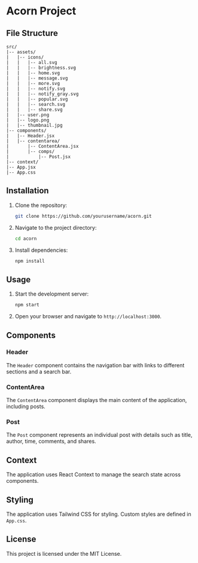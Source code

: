 # Acorn Project

## File Structure

```
src/
|-- assets/
|   |-- icons/
|   |   |-- all.svg
|   |   |-- brightness.svg
|   |   |-- home.svg
|   |   |-- message.svg
|   |   |-- more.svg
|   |   |-- notify.svg
|   |   |-- notify_gray.svg
|   |   |-- popular.svg
|   |   |-- search.svg
|   |   |-- share.svg
|   |-- user.png
|   |-- logo.png
|   |-- thumbnail.jpg
|-- components/
|   |-- Header.jsx
|   |-- contentarea/
|       |-- ContentArea.jsx
|       |-- comps/
|           |-- Post.jsx
|-- context/
|-- App.jsx
|-- App.css
```

## Installation

1. Clone the repository:
    ```sh
    git clone https://github.com/yourusername/acorn.git
    ```
2. Navigate to the project directory:
    ```sh
    cd acorn
    ```
3. Install dependencies:
    ```sh
    npm install
    ```

## Usage

1. Start the development server:
    ```sh
    npm start
    ```
2. Open your browser and navigate to `http://localhost:3000`.

## Components

### Header

The `Header` component contains the navigation bar with links to different sections and a search bar.

### ContentArea

The `ContentArea` component displays the main content of the application, including posts.

### Post

The `Post` component represents an individual post with details such as title, author, time, comments, and shares.

## Context

The application uses React Context to manage the search state across components.

## Styling

The application uses Tailwind CSS for styling. Custom styles are defined in `App.css`.

## License

This project is licensed under the MIT License.
